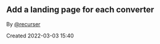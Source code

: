 ## Add a landing page for each converter

By [@recurser](https://github.com/recurser)

Created 2022-03-03 15:40
